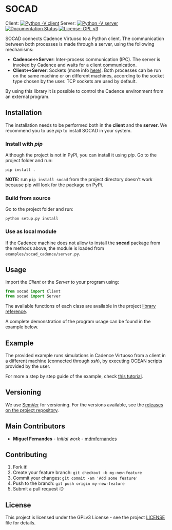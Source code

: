 # SOCAD

Client: [![Python -V client](https://img.shields.io/badge/python-3.6%2B-blue.svg)](https://www.python.org/downloads/release/python-360/)
Server: [![Python -V server](https://img.shields.io/badge/python-2.6%2B-blue.svg)](https://www.python.org/downloads/release/python-260/) [![Documentation Status](https://readthedocs.org/projects/socad/badge/?version=latest)](https://socad.readthedocs.io/en/latest/?badge=latest)
[![License: GPL v3](https://img.shields.io/badge/License-GPL%20v3-blue.svg)](https://github.com/mdmfernandes/socad/blob/master/LICENSE)

SOCAD connects Cadence Virtuoso to a Python client. The communication between both processes is made through a server, using the following mechanisms:

* **Cadence<->Server**: Inter-process communication (IPC). The server is invoked by Cadence and waits for a client communication.
* **Client<->Server**: Sockets (more info [here](https://docs.python.org/3/library/socket.html)). Both processes can be run on the same machine or on different machines, according to the socket type chosen by the user. TCP sockets are used by default.

By using this library it is possible to control the Cadence environment from an external program.

## Installation

The installation needs to be performed both in the **client** and the **server**. We recommend you to use *pip* to install SOCAD in your system.

### Install with *pip*

Although the project is not in PyPI, you can install it using *pip*. Go to the project folder and run:

```shell
pip install .
```

**NOTE:** run `pip install socad` from the project directory doesn't work because pip will look for the package on PyPi.

### Build from source

Go to the project folder and run:

```shell
python setup.py install
```

### Use as local module

If the Cadence machine does not allow to install the **socad** package from the methods above, the module is loaded from `examples/socad_cadence/server.py`.

## Usage

Import the *Client* or the *Server* to your program using:

```python
from socad import Client
from socad import Server
```

The available functions of each class are available in the project [library reference](https://socad.readthedocs.io/en/latest/api/index.html).

A complete demonstration of the program usage can be found in the example below.

## Example

The provided example runs simulations in Cadence Virtuoso from a client in a different machine (connected through *ssh*), by executing OCEAN scripts provided by the user.

For more a step by step guide of the example, check [this tutorial](https://socad.readthedocs.io/en/latest/tutorials/common_source.html).

## Versioning

We use [SemVer](http://semver.org/) for versioning. For the versions available, see the [releases on the project repository](https://github.com/mdmfernandes/socad/releases/).

## Main Contributors

* **Miguel Fernandes** - *Initial work* - [mdmfernandes](https://github.com/mdmfernandes)

## Contributing

1. Fork it!
2. Create your feature branch: `git checkout -b my-new-feature`
3. Commit your changes: `git commit -am 'Add some feature'`
4. Push to the branch: `git push origin my-new-feature`
5. Submit a pull request :D

## License

This project is licensed under the GPLv3 License - see the project [LICENSE](https://github.com/mdmfernandes/socad/blob/master/LICENSE) file for details.

